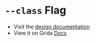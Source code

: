 # `--class` Flag

- Visit the [design documentation](../docs/--class.md)
- View it on Grida [Docs](https://grida.co/docs/flags/--class)
